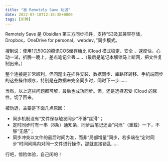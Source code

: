 ```yaml
---
title: "被 Remotely Save 劝退"
date: 2022-07-18T12:18:38+0800
tags: [折腾]
---
```


Remotely Save 是 Obsidian 第三方同步插件，支持“S3及其兼容存储，Dropbox，OneDrive for personal，webdev。”同步模式。

搜到说：使用1元50G的腾讯COS储存桶比 iCloud 模式稳定、安全 、速度快。心动一试，折腾一晚上，差点笔记全丢……（最后是笔记本解锁马上断网，把文件复制出来。）

<!--more-->

整个连接是非常顺利，但问题出在插件安装、数据同步、库路径转移、手机端同步的这些操作顺序，特别是在数据未完全同步时，同时下一步……

当然，以上这些问题都可解，最后也成功同步。但，还是选择忍受 iCloud 的尿性，切了回来。

被劝退，主要是下面几点原因：

- 同步机制没有“文件保存触发同步”不够“丝滑”；
- 定时同步时有一串（8条）通知条，同步后笔记还会“闪烁”（重载）一下，不够“无感”；
- 同步冲突以文件的最后时间为准，而非“局部增量”同步，若多端在“定时同步”时间间隔内对同一文件进行操作，那就直接错乱……

行吧，惊险体验，自己闲的！